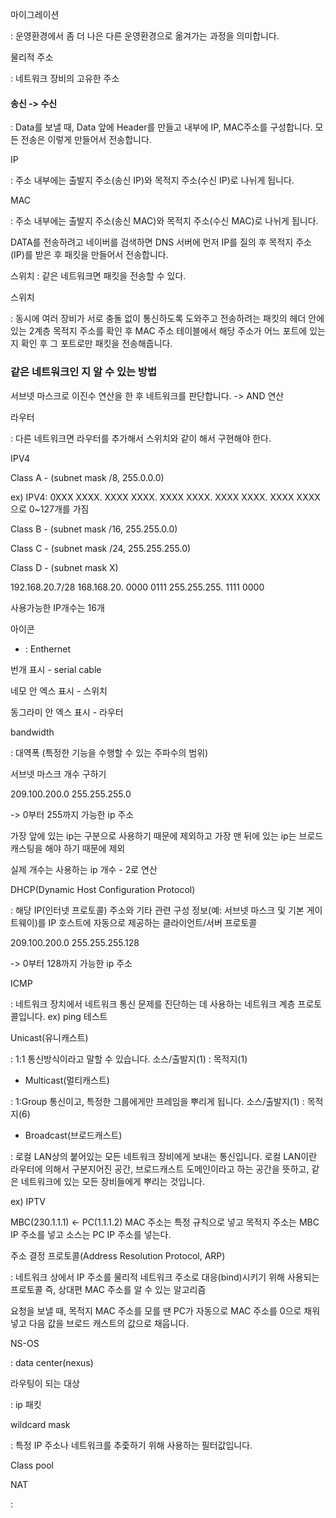 마이그레이션

: 운영환경에서 좀 더 나은 다른 운영환경으로 옮겨가는 과정을 의미합니다.


물리적 주소

:  네트워크 장비의 고유한 주소


#### 송신 -> 수신 

: Data를 보낼 때, Data 앞에 Header를 만들고 내부에 IP, MAC주소를 구성합니다. 모든 전송은 이렇게 만들어서 
전송합니다. 

IP 

: 주소 내부에는 출발지 주소(송신 IP)와 목적지 주소(수신 IP)로 나뉘게 됩니다. 

MAC 

: 주소 내부에는 출발지 주소(송신 MAC)와 목적지 주소(수신 MAC)로 나뉘게 됩니다. 


DATA를 전송하려고 네이버를 검색하면 DNS 서버에 먼저 IP를 질의 후 목적지 주소(IP)를 받은 후 패킷을 만들어서 
전송합니다. 

스위치
: 같은 네트워크면 패킷을 전송할 수 있다. 

스위치

: 동시에 여러 장비가 서로 충돌 없이 통신하도록 도와주고 전송하려는 패킷의 헤더 안에 있는 2계층 목적지 주소를 확인 후 MAC 주소 테이블에서 해당 주소가 어느 포트에 있는지 확인 후 그 포트로만 패킷을 전송해줍니다. 


### 같은 네트워크인 지 알 수 있는 방법 

서브넷 마스크로 이진수 연산을 한 후 네트워크를 판단합니다. -> AND 연산


라우터

: 다른 네트워크면 라우터를 추가해서 스위치와 같이 해서 구현해야 한다.


IPV4

Class A - (subnet mask /8,  255.0.0.0) 

ex) IPV4: 0XXX XXXX. XXXX XXXX. XXXX XXXX. XXXX XXXX. XXXX XXXX 으로 0~127개를 가짐 

Class B - (subnet mask /16, 255.255.0.0)

Class C - (subnet mask /24, 255.255.255.0)

Class D - (subnet mask X)

192.168.20.7/28
168.168.20.  0000 0111
255.255.255. 1111 0000 

사용가능한 IP개수는 16개 

아이콘

- : Enthernet

번개 표시 - serial cable

네모 안 엑스 표시 - 스위치

동그라미 안 엑스 표시 - 라우터

bandwidth

: 대역폭 (특정한 기능을 수행할 수 있는 주파수의 범위)

서브넷 마스크 개수 구하기

209.100.200.0
255.255.255.0

-> 0부터 255까지 가능한 ip 주소

가장 앞에 있는 ip는 구분으로 사용하기 때문에 제외하고 
가장 맨 뒤에 있는 ip는 브로드 캐스팅을 해야 하기 때문에 제외

실제 개수는 사용하는 ip 개수 - 2로 연산

DHCP(Dynamic Host Configuration Protocol)

: 해당 IP(인터넷 프로토콜) 주소와 기타 관련 구성 정보(예: 서브넷 마스크 및 기본 게이트웨이)를 IP 호스트에 자동으로 제공하는 클라이언트/서버 프로토콜

209.100.200.0
255.255.255.128

-> 0부터 128까지 가능한 ip 주소

ICMP

: 네트워크 장치에서 네트워크 통신 문제를 진단하는 데 사용하는 네트워크 계층 프로토콜입니다. ex) ping 테스트

Unicast(유니캐스트)

: 1:1 통신방식이라고 말할 수 있습니다. 소스/출발지(1) : 목적지(1)

- Multicast(멀티캐스트)

: 1:Group 통신이고, 특정한 그룹에게만 프레임을 뿌리게 됩니다. 소스/출발지(1) : 목적지(6)

- Broadcast(브로드캐스트)

: 로컬 LAN상의 붙어있는 모든 네트워크 장비에게 보내는 통신입니다.
로컬 LAN이란 라우터에 의해서 구분지어진 공간, 브로드캐스트 도메인이라고 하는 공간을 뜻하고, 같은 네트워크에 있는 모든 장비들에게 뿌리는 것입니다.

ex) IPTV

MBC(230.1.1.1)  <- PC(1.1.1.2)
MAC 주소는 특정 규칙으로 넣고 목적지 주소는 MBC IP 주소를 넣고 소스는 PC IP 주소를 넣는다.


주소 결정 프로토콜(Address Resolution Protocol, ARP)

: 네트워크 상에서 IP 주소를 물리적 네트워크 주소로 대응(bind)시키기 위해 사용되는 프로토콜
즉, 상대편 MAC 주소를 알 수 있는 알고리즘

요청을 보낼 때, 목적지 MAC 주소를 모를 땐 PC가 자동으로 MAC 주소를 0으로 채워 넣고 다음 값을 브로드 캐스트의 
값으로 채웁니다. 


NS-OS

: data center(nexus)

라우팅이 되는 대상

: ip 패킷

wildcard mask

: 특정 IP 주소나 네트워크를 추줓하기 위해 사용하는 필터값입니다. 

Class pool

NAT

:
